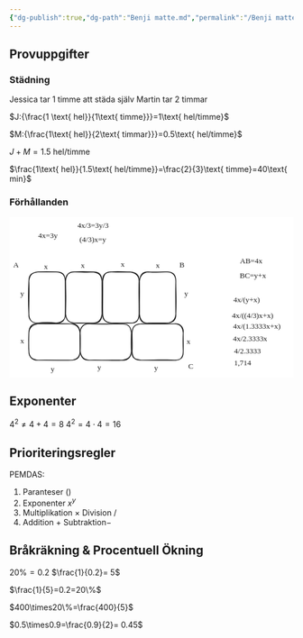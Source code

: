 ```yaml
---
{"dg-publish":true,"dg-path":"Benji matte.md","permalink":"/Benji matte/","hide":true,"hideInGraph":true}
---
```



## Provuppgifter

### Städning

Jessica tar 1 timme att städa själv
Martin tar 2 timmar

$J:{\frac{1 \text{ hel}}{1\text{ timme}}}=1\text{ hel/timme}$

$M:{\frac{1\text{ hel}}{2\text{ timmar}}}=0.5\text{ hel/timme}$

$J+M=1.5\text{ hel/timme}$

$\frac{1\text{ hel}}{1.5\text{ hel/timme}}=\frac{2}{3}\text{ timme}=40\text{ min}$

### Förhållanden

<svg version="1.1" xmlns="http://www.w3.org/2000/svg" viewBox="0 0 749.9599151611328 424.5" width="749.9599151611328" height="424.5">  <!-- svg-source:excalidraw -->    <defs>    <style class="style-fonts">      @font-face {        font-family: "Virgil";        src: url("https://unpkg.com/@excalidraw/excalidraw@undefined/dist/excalidraw-assets/Virgil.woff2");      }      @font-face {        font-family: "Cascadia";        src: url("https://unpkg.com/@excalidraw/excalidraw@undefined/dist/excalidraw-assets/Cascadia.woff2");      }      @font-face {        font-family: "Assistant";        src: url("https://unpkg.com/@excalidraw/excalidraw@undefined/dist/excalidraw-assets/Assistant-Regular.woff2");      }    </style>      </defs>  <rect x="0" y="0" width="749.9599151611328" height="424.5" fill="#ffffff"></rect><g stroke-linecap="round" transform="translate(70.75 262.25) rotate(270 48 67.5)"><path d="M24 0 C37.44 -0.18, 48.42 -1.19, 72 0 M24 0 C34.6 -0.92, 42.58 -0.45, 72 0 M72 0 C86.63 0.23, 97.97 6.51, 96 24 M72 0 C86.58 1.02, 93.9 9.89, 96 24 M96 24 C95.33 40.82, 97.69 59.06, 96 111 M96 24 C95.66 53.98, 96.92 83.38, 96 111 M96 111 C97.4 126.41, 86.76 134.44, 72 135 M96 111 C94.7 126.15, 85.82 133.33, 72 135 M72 135 C60.01 136.53, 50.79 134.4, 24 135 M72 135 C56.23 134.56, 40.11 134.97, 24 135 M24 135 C9.23 135.09, 0.01 126.64, 0 111 M24 135 C7.51 135.91, -0.26 127.45, 0 111 M0 111 C-1.04 91.74, 0.62 70.18, 0 24 M0 111 C0.25 92.39, -0.17 76.14, 0 24 M0 24 C1.58 9.71, 7.09 0.24, 24 0 M0 24 C-1.26 9.83, 8.71 -0.59, 24 0" stroke="#1e1e1e" stroke-width="2" fill="none"></path></g><g stroke-linecap="round" transform="translate(206.25 262.25) rotate(270 48 67.5)"><path d="M24 0 C38.2 0.88, 53.02 0.48, 72 0 M24 0 C34.39 0.79, 46.36 0.11, 72 0 M72 0 C86.09 -0.2, 97.07 8.31, 96 24 M72 0 C86.13 -0.6, 97.67 9.82, 96 24 M96 24 C94.51 59.14, 96.22 90.58, 96 111 M96 24 C95.58 43.7, 95.66 64.94, 96 111 M96 111 C95.14 128.87, 86.17 134.66, 72 135 M96 111 C95.15 127.5, 89.76 132.93, 72 135 M72 135 C59.08 135.76, 47.86 135.9, 24 135 M72 135 C59.27 134.68, 45.35 134.12, 24 135 M24 135 C9.2 135.82, -1.61 125.29, 0 111 M24 135 C8.31 134.23, 1.56 126.91, 0 111 M0 111 C-2.36 91.06, 0.91 69.19, 0 24 M0 111 C0.09 86.41, -0.2 60.29, 0 24 M0 24 C0.81 9.77, 8.24 1.75, 24 0 M0 24 C-1.02 9, 6.97 1.55, 24 0" stroke="#1e1e1e" stroke-width="2" fill="none"></path></g><g stroke-linecap="round" transform="translate(343.25 262.25) rotate(270 48 67.5)"><path d="M24 0 C40.63 0.86, 60.38 -0.19, 72 0 M24 0 C40.09 1.19, 58.16 -0.39, 72 0 M72 0 C88.47 -0.26, 95.56 7.28, 96 24 M72 0 C89.18 0.98, 94.14 7.13, 96 24 M96 24 C95.43 42.12, 95.31 60.27, 96 111 M96 24 C96.8 45.21, 95.14 67.96, 96 111 M96 111 C97.71 127.59, 86.28 136.87, 72 135 M96 111 C96.35 127.81, 87.16 133.33, 72 135 M72 135 C56.49 134.66, 39.46 135.7, 24 135 M72 135 C56.32 134.22, 40.76 134.37, 24 135 M24 135 C6.21 135.05, -1.41 126.78, 0 111 M24 135 C6.27 135.54, -0.41 129.28, 0 111 M0 111 C1.97 94.5, 0.19 73.97, 0 24 M0 111 C-0.82 90.95, 0 72.27, 0 24 M0 24 C1.41 6.21, 6.59 -1.95, 24 0 M0 24 C-1.02 7.32, 7.04 0.3, 24 0" stroke="#1e1e1e" stroke-width="2" fill="none"></path></g><g stroke-linecap="round" transform="translate(51.25 144.75) rotate(0 48 67.5)"><path d="M24 0 C37.37 -0.46, 50.71 -0.59, 72 0 M24 0 C39.81 -0.02, 53.8 0.45, 72 0 M72 0 C89.99 -0.03, 94.94 6.37, 96 24 M72 0 C87.73 -0.08, 95.62 7.34, 96 24 M96 24 C97.13 56.07, 97.14 87.48, 96 111 M96 24 C95.94 48.09, 96.72 71.03, 96 111 M96 111 C97.75 125.03, 88.29 133.52, 72 135 M96 111 C96.41 128.53, 87.22 135.54, 72 135 M72 135 C55.76 132.9, 36.05 133.3, 24 135 M72 135 C52.99 136.3, 34.85 134.85, 24 135 M24 135 C9.59 136, -1.54 126.6, 0 111 M24 135 C9.05 135.5, 0.25 128.12, 0 111 M0 111 C-0.12 77.6, 1.48 45.17, 0 24 M0 111 C-1.66 78.43, -1.35 47.54, 0 24 M0 24 C-0.39 7.22, 8.03 1.87, 24 0 M0 24 C1.98 5.87, 9.82 1.46, 24 0" stroke="#1e1e1e" stroke-width="2" fill="none"></path></g><g stroke-linecap="round" transform="translate(148.25 144.75) rotate(0 48 67.5)"><path d="M24 0 C42.64 0.05, 57.03 1.65, 72 0 M24 0 C39.4 -1.28, 52.66 -0.97, 72 0 M72 0 C89.68 -0.39, 95.22 8.03, 96 24 M72 0 C90.15 1.98, 93.87 9.82, 96 24 M96 24 C95.99 57.36, 96.58 88.39, 96 111 M96 24 C96.36 49.29, 95.87 72.96, 96 111 M96 111 C94.05 126.73, 87.32 134.12, 72 135 M96 111 C96.14 127.4, 88.22 136.98, 72 135 M72 135 C53.97 135.18, 38.72 136.22, 24 135 M72 135 C59.03 134.76, 46.31 135.29, 24 135 M24 135 C8.21 133.92, 1 127.68, 0 111 M24 135 C8.53 133.81, 2.11 128.43, 0 111 M0 111 C0.42 91.2, 1.13 70.14, 0 24 M0 111 C0.15 77.43, 0.02 45.55, 0 24 M0 24 C-0.25 6.5, 9.74 -0.28, 24 0 M0 24 C1.21 7.48, 8.74 -1.91, 24 0" stroke="#1e1e1e" stroke-width="2" fill="none"></path></g><g stroke-linecap="round" transform="translate(246.25 144.75) rotate(0 48 67.5)"><path d="M24 0 C34.45 -1.64, 48.21 -0.46, 72 0 M24 0 C38.91 0.81, 51.41 0.9, 72 0 M72 0 C86.67 0.82, 96.72 7.75, 96 24 M72 0 C86.28 2, 95.68 9.21, 96 24 M96 24 C94.69 47.53, 97.69 71, 96 111 M96 24 C94.62 51.39, 96.31 76.55, 96 111 M96 111 C97.27 127.24, 86.86 135.56, 72 135 M96 111 C95.24 128.83, 88.66 135.98, 72 135 M72 135 C61.1 133.45, 49.25 136.56, 24 135 M72 135 C59.38 134.63, 45.32 134.85, 24 135 M24 135 C7.95 133.35, -1.68 126.57, 0 111 M24 135 C9.31 134.91, 0.19 127.43, 0 111 M0 111 C-1.38 79.92, -1.7 47.69, 0 24 M0 111 C-0.57 91.25, 0.36 73.98, 0 24 M0 24 C-1.72 7.96, 7.16 -0.47, 24 0 M0 24 C1.91 8.15, 7.08 -1.78, 24 0" stroke="#1e1e1e" stroke-width="2" fill="none"></path></g><g stroke-linecap="round" transform="translate(343.25 144.75) rotate(0 48 67.5)"><path d="M24 0 C42.5 1.72, 58.72 0.62, 72 0 M24 0 C40.59 0.8, 55.65 -0.52, 72 0 M72 0 C88.33 -0.4, 95.57 6.57, 96 24 M72 0 C87.38 -1.05, 95.5 8.74, 96 24 M96 24 C95.38 47.06, 98.28 67.29, 96 111 M96 24 C95.25 57.6, 95.77 91.31, 96 111 M96 111 C95.32 125.27, 86.2 134.76, 72 135 M96 111 C96.94 127.63, 88.27 134.18, 72 135 M72 135 C53.09 136.98, 36.93 135.3, 24 135 M72 135 C61.18 134.55, 47.84 135.31, 24 135 M24 135 C7.65 136.46, 1.17 125.25, 0 111 M24 135 C6.86 136.71, -0.05 127.82, 0 111 M0 111 C0.51 86.71, -0.79 63.26, 0 24 M0 111 C-0.43 91.12, 0.45 73.31, 0 24 M0 24 C1.64 8.61, 6.96 -1.06, 24 0 M0 24 C1.65 9.73, 10.09 0.55, 24 0" stroke="#1e1e1e" stroke-width="2" fill="none"></path></g><g transform="translate(10 114) rotate(0 6.55999755859375 12.5)"><text x="0" y="0" font-family="Virgil, Segoe UI Emoji" font-size="20px" fill="#1e1e1e" text-anchor="start" style="white-space: pre;" direction="ltr" dominant-baseline="text-before-edge">A</text></g><g transform="translate(448.5 114.5) rotate(0 7.269996643066406 12.5)"><text x="0" y="0" font-family="Virgil, Segoe UI Emoji" font-size="20px" fill="#1e1e1e" text-anchor="start" style="white-space: pre;" direction="ltr" dominant-baseline="text-before-edge">B</text></g><g transform="translate(472 382) rotate(0 6.439994812011719 12.5)"><text x="0" y="0" font-family="Virgil, Segoe UI Emoji" font-size="20px" fill="#1e1e1e" text-anchor="start" style="white-space: pre;" direction="ltr" dominant-baseline="text-before-edge">C</text></g><g transform="translate(91 119.5) rotate(0 5.6199951171875 12.5)"><text x="0" y="0" font-family="Virgil, Segoe UI Emoji" font-size="20px" fill="#1e1e1e" text-anchor="start" style="white-space: pre;" direction="ltr" dominant-baseline="text-before-edge">x</text></g><g transform="translate(28.5 190) rotate(0 4.689994812011719 12.5)"><text x="0" y="0" font-family="Virgil, Segoe UI Emoji" font-size="20px" fill="#1e1e1e" text-anchor="start" style="white-space: pre;" direction="ltr" dominant-baseline="text-before-edge">y</text></g><g transform="translate(188.5 116.5) rotate(0 5.6199951171875 12.5)"><text x="0" y="0" font-family="Virgil, Segoe UI Emoji" font-size="20px" fill="#1e1e1e" text-anchor="start" style="white-space: pre;" direction="ltr" dominant-baseline="text-before-edge">x</text></g><g transform="translate(294 113) rotate(0 5.6199951171875 12.5)"><text x="0" y="0" font-family="Virgil, Segoe UI Emoji" font-size="20px" fill="#1e1e1e" text-anchor="start" style="white-space: pre;" direction="ltr" dominant-baseline="text-before-edge">x</text></g><g transform="translate(386.5 116) rotate(0 5.6199951171875 12.5)"><text x="0" y="0" font-family="Virgil, Segoe UI Emoji" font-size="20px" fill="#1e1e1e" text-anchor="start" style="white-space: pre;" direction="ltr" dominant-baseline="text-before-edge">x</text></g><g transform="translate(28.5 315.5) rotate(0 5.6199951171875 12.5)"><text x="0" y="0" font-family="Virgil, Segoe UI Emoji" font-size="20px" fill="#1e1e1e" text-anchor="start" style="white-space: pre;" direction="ltr" dominant-baseline="text-before-edge">x</text></g><g transform="translate(109 389.5) rotate(0 4.689994812011719 12.5)"><text x="0" y="0" font-family="Virgil, Segoe UI Emoji" font-size="20px" fill="#1e1e1e" text-anchor="start" style="white-space: pre;" direction="ltr" dominant-baseline="text-before-edge">y</text></g><g transform="translate(232 386) rotate(0 4.689994812011719 12.5)"><text x="0" y="0" font-family="Virgil, Segoe UI Emoji" font-size="20px" fill="#1e1e1e" text-anchor="start" style="white-space: pre;" direction="ltr" dominant-baseline="text-before-edge">y</text></g><g transform="translate(382 387) rotate(0 4.689994812011719 12.5)"><text x="0" y="0" font-family="Virgil, Segoe UI Emoji" font-size="20px" fill="#1e1e1e" text-anchor="start" style="white-space: pre;" direction="ltr" dominant-baseline="text-before-edge">y</text></g><g transform="translate(461.5 190.5) rotate(0 4.689994812011719 12.5)"><text x="0" y="0" font-family="Virgil, Segoe UI Emoji" font-size="20px" fill="#1e1e1e" text-anchor="start" style="white-space: pre;" direction="ltr" dominant-baseline="text-before-edge">y</text></g><g transform="translate(467.5 316.5) rotate(0 5.6199951171875 12.5)"><text x="0" y="0" font-family="Virgil, Segoe UI Emoji" font-size="20px" fill="#1e1e1e" text-anchor="start" style="white-space: pre;" direction="ltr" dominant-baseline="text-before-edge">x</text></g><g transform="translate(76 36.5) rotate(0 29.689979553222656 12.5)"><text x="0" y="0" font-family="Virgil, Segoe UI Emoji" font-size="20px" fill="#1e1e1e" text-anchor="start" style="white-space: pre;" direction="ltr" dominant-baseline="text-before-edge">4x=3y</text></g><g transform="translate(608.5 103.5) rotate(0 32.019981384277344 12.5)"><text x="0" y="0" font-family="Virgil, Segoe UI Emoji" font-size="20px" fill="#1e1e1e" text-anchor="start" style="white-space: pre;" direction="ltr" dominant-baseline="text-before-edge">AB=4x</text></g><g transform="translate(608 143) rotate(0 36.439979553222656 12.5)"><text x="0" y="0" font-family="Virgil, Segoe UI Emoji" font-size="20px" fill="#1e1e1e" text-anchor="start" style="white-space: pre;" direction="ltr" dominant-baseline="text-before-edge">BC=y+x</text></g><g transform="translate(591 207) rotate(0 41.10997009277344 12.5)"><text x="0" y="0" font-family="Virgil, Segoe UI Emoji" font-size="20px" fill="#1e1e1e" text-anchor="start" style="white-space: pre;" direction="ltr" dominant-baseline="text-before-edge">4x/(y+x)</text></g><g transform="translate(185 48) rotate(0 42.219970703125 12.5)"><text x="0" y="0" font-family="Virgil, Segoe UI Emoji" font-size="20px" fill="#1e1e1e" text-anchor="start" style="white-space: pre;" direction="ltr" dominant-baseline="text-before-edge">(4/3)x=y</text></g><g transform="translate(179.5 10) rotate(0 53.309974670410156 12.5)"><text x="0" y="0" font-family="Virgil, Segoe UI Emoji" font-size="20px" fill="#1e1e1e" text-anchor="start" style="white-space: pre;" direction="ltr" dominant-baseline="text-before-edge">4x/3=3y/3</text></g><g transform="translate(587.5 248.5) rotate(0 67.77995300292969 12.5)"><text x="0" y="0" font-family="Virgil, Segoe UI Emoji" font-size="20px" fill="#1e1e1e" text-anchor="start" style="white-space: pre;" direction="ltr" dominant-baseline="text-before-edge">4x/((4/3)x+x)</text></g><g transform="translate(590.5 277) rotate(0 74.7299575805664 12.5)"><text x="0" y="0" font-family="Virgil, Segoe UI Emoji" font-size="20px" fill="#1e1e1e" text-anchor="start" style="white-space: pre;" direction="ltr" dominant-baseline="text-before-edge">4x/(1.3333x+x)</text></g><g transform="translate(590 309) rotate(0 59.739967346191406 12.5)"><text x="0" y="0" font-family="Virgil, Segoe UI Emoji" font-size="20px" fill="#1e1e1e" text-anchor="start" style="white-space: pre;" direction="ltr" dominant-baseline="text-before-edge">4x/2.3333x</text></g><g transform="translate(593 342) rotate(0 48.499977111816406 12.5)"><text x="0" y="0" font-family="Virgil, Segoe UI Emoji" font-size="20px" fill="#1e1e1e" text-anchor="start" style="white-space: pre;" direction="ltr" dominant-baseline="text-before-edge">4/2.3333</text></g><g transform="translate(593 373.5) rotate(0 19.769989013671875 12.5)"><text x="0" y="0" font-family="Virgil, Segoe UI Emoji" font-size="20px" fill="#1e1e1e" text-anchor="start" style="white-space: pre;" direction="ltr" dominant-baseline="text-before-edge">1,714</text></g></svg>

## Exponenter

$4^2\neq4+4=8$
$4^2=4\cdot4=16$

## Prioriteringsregler

PEMDAS:

1. Paranteser $()$
2. Exponenter $x^y$
3. Multiplikation $\times$
   Division $/$
4. Addition $+$
   Subtraktion$-$

## Bråkräkning & Procentuell Ökning

$20\%= 0.2$
$\frac{1}{0.2}= 5$

$\frac{1}{5}=0.2=20\%$

$400\times20\%=\frac{400}{5}$

$0.5\times0.9=\frac{0.9}{2}= 0.45$
